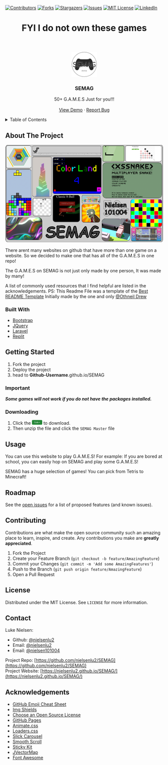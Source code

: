 <!--
*** Thanks for checking out the Best-README-Template. If you have a suggestion
*** that would make this better, please fork the repo and create a pull request
*** or simply open an issue with the tag "enhancement".
*** Thanks again! Now go create something AMAZING! :D
-->



<!-- PROJECT SHIELDS -->
<!--
*** I'm using markdown "reference style" links for readability.
*** Reference links are enclosed in brackets [ ] instead of parentheses ( ).
*** See the bottom of this document for the declaration of the reference variables
*** for contributors-url, forks-url, etc. This is an optional, concise syntax you may use.
*** https://www.markdownguide.org/basic-syntax/#reference-style-links
-->
[![Contributors][contributors-shield]][contributors-url]
[![Forks][forks-shield]][forks-url]
[![Stargazers][stars-shield]][stars-url]
[![Issues][issues-shield]][issues-url]
[![MIT License][license-shield]][license-url]
[![LinkedIn][linkedin-shield]][linkedin-url]


# <p align="center">FYI I do not own these games</p>

<!-- PROJECT LOGO -->
<br />
<p align="center">
  <a href="https://github.com/nielsenlu2/SEMAG/">
    <img src="img/README/SEMAG.png" alt="Logo" width="80" height="80">
  </a>

  <h3 align="center">SEMAG</h3>

  <p align="center">
    50+ G.A.M.E.S Just for you!!!
    <br />
<!--     <a href="https://github.com/othneildrew/Best-README-Template"><strong>Explore the readme template! »</strong></a>
    <br /> -->
    <br />
    <a href="https://github.com/nielsenlu2/SEMAG">View Demo</a>
    ·
    <a href="https://github.com/nielsenlu2/SEMAG/issues">Report Bug</a>
  </p>
</p>



<!-- TABLE OF CONTENTS -->
<details>
  <summary>Table of Contents</summary>
  <ol>
    <li>
      <a href="#about-the-project">About The Project</a>
      <ul>
        <li><a href="#built-with">Built With</a></li>
      </ul>
    </li>
    <li>
      <a href="#getting-started">Getting Started</a>
      <ul>
        <li><a href="#important">Important</a></li>
        <li><a href="#installation">Installation</a></li>
      </ul>
    </li>
    <li><a href="#usage">Usage</a></li>
    <li><a href="#roadmap">Roadmap</a></li>
    <li><a href="#contributing">Contributing</a></li>
    <li><a href="#license">License</a></li>
    <li><a href="#contact">Contact</a></li>
    <li><a href="#acknowledgments">Acknowledgments</a></li>
  </ol>
</details>



<!-- ABOUT THE PROJECT -->
## About The Project
<p align="center">
<img src="img/README/Semag-Thumb.png" alt="Logo">
</p>

There arent many websites on github that have more than one game on a website. So we decided to make one that has all of the G.A.M.E.S in one repo!

The G.A.M.E.S on SEMAG is not just only made by one person, It was made by many! 

A list of commonly used resources that I find helpful are listed in the acknowledgements. PS: This Readme File was a template of the [Best README Template](https://github.com/othneildrew/Best-README-Template) Initially made by the one and only [@Othneil Drew](https://github.com/othneildrew)

### Built With

* [Bootstrap](https://getbootstrap.com)
* [JQuery](https://jquery.com)
* [Laravel](https://laravel.com)
* [Replit](https://Replit.com)



<!-- GETTING STARTED -->
## Getting Started

1. Fork the project
2. Deploy the project
3. head to <b>Github-Username</b>.github.io/SEMAG

<!-- COMMENTS -->
### Important

***Some games will not work if you do not have the packages installed.***
### Downloading

1. Click the <img src="img/README/Download-code.svg" alt="Logo" height="15"> to download.
2. Then unzip the file and click the `SEMAG Master` file



<!-- USAGE EXAMPLES -->
## Usage

You can use this website to play G.A.M.E.S!
For example: If you are bored at school, you can easily hop on SEMAG and play some G.A.M.E.S!

SEMAG has a huge selection of games! You can pick from Tetris to Minecraft!



<!-- ROADMAP -->
## Roadmap

See the [open issues](https://github.com/nielsenlu2/SEMAG/issues) for a list of proposed features (and known issues).



<!-- CONTRIBUTING -->
## Contributing

Contributions are what make the open source community such an amazing place to learn, inspire, and create. Any contributions you make are **greatly appreciated**.

1. Fork the Project
2. Create your Feature Branch (`git checkout -b feature/AmazingFeature`)
3. Commit your Changes (`git commit -m 'Add some AmazingFeatures'`)
4. Push to the Branch (`git push origin feature/AmazingFeature`)
5. Open a Pull Request



<!-- LICENSE -->
## License

Distributed under the MIT License. See `LICENSE` for more information.



<!-- CONTACT -->
## Contact

Luke Nielsen:
* Github: [@nielsenlu2](https://github.com/nielsenlu2)
* Email: [@nielsenlu2](mailto:nielsenlu2@wsdstudent.net)
* Email: [@nielsen101004](mailto:nielsen101004@gmail.com)

Project Repo: [https://github.com/nielsenlu2/SEMAG](https://github.com/nielsenlu2/SEMAG) <br>
Project Website: [https://nielsenlu2.github.io/SEMAG/](https://nielsenlu2.github.io/SEMAG/)



<!-- ACKNOWLEDGEMENTS -->
## Acknowledgements
* [GitHub Emoji Cheat Sheet](https://www.webpagefx.com/tools/emoji-cheat-sheet)
* [Img Shields](https://shields.io)
* [Choose an Open Source License](https://choosealicense.com)
* [GitHub Pages](https://pages.github.com)
* [Animate.css](https://daneden.github.io/animate.css)
* [Loaders.css](https://connoratherton.com/loaders)
* [Slick Carousel](https://kenwheeler.github.io/slick)
* [Smooth Scroll](https://github.com/cferdinandi/smooth-scroll)
* [Sticky Kit](http://leafo.net/sticky-kit)
* [JVectorMap](http://jvectormap.com)
* [Font Awesome](https://fontawesome.com)





<!-- MARKDOWN LINKS & IMAGES -->
<!-- https://www.markdownguide.org/basic-syntax/#reference-style-links -->
[contributors-shield]: https://img.shields.io/github/contributors/nielsenlu2/SEMAG.svg?style=for-the-badge
[contributors-url]: https://github.com/nielsenlu2/SEMAG/graphs/contributors
[forks-shield]: https://img.shields.io/github/forks/nielsenlu2/SEMAG.svg?style=for-the-badge
[forks-url]: https://github.com/nielsenlu2/SEMAG/network/members
[stars-shield]: https://img.shields.io/github/stars/nielsenlu2/SEMAG.svg?style=for-the-badge
[stars-url]: https://github.com/nielsenlu2/SEMAG/stargazers
[issues-shield]: https://img.shields.io/github/issues/nielsenlu2/SEMAG.svg?style=for-the-badge
[issues-url]: https://github.com/nielsenlu2/SEMAG/issues
[license-shield]: https://img.shields.io/github/license/nielsenlu2/SEMAG.svg?style=for-the-badge
[license-url]: https://github.com/nielsenlu2/SEMAG/blob/master/LICENSE.txt
[linkedin-shield]: https://img.shields.io/badge/-LinkedIn-black.svg?style=for-the-badge&logo=linkedin&colorB=555
[linkedin-url]: https://linkedin.com/in/othneildrew
[product-screenshot]: images/screenshot.png
